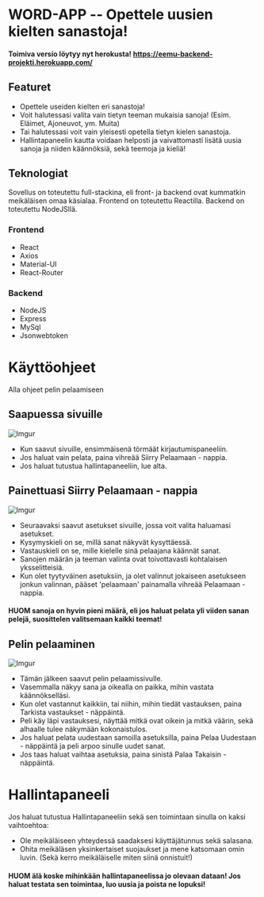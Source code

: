 # WORD-APP -- Opettele uusien kielten sanastoja!

#### Toimiva versio löytyy nyt herokusta! https://eemu-backend-projekti.herokuapp.com/

## Featuret
* Opettele useiden kielten eri sanastoja!
* Voit halutessasi valita vain tietyn teeman mukaisia sanoja! (Esim. Eläimet, Ajoneuvot, ym. Muita)
* Tai halutessasi voit vain yleisesti opetella tietyn kielen sanastoja.
* Hallintapaneelin kautta voidaan helposti ja vaivattomasti lisätä uusia sanoja ja niiden käännöksiä, sekä teemoja ja kieliä!

## Teknologiat
Sovellus on toteutettu full-stackina, eli front- ja backend ovat kummatkin meikäläisen omaa käsialaa. 
Frontend on toteutettu Reactilla.
Backend on toteutettu NodeJSllä.

### Frontend
* React
* Axios
* Material-UI
* React-Router

### Backend
* NodeJS
* Express
* MySql
* Jsonwebtoken

# Käyttöohjeet
Alla ohjeet pelin pelaamiseen
## Saapuessa sivuille
![Imgur](https://i.imgur.com/vNPHEEr.png)
* Kun saavut sivuille, ensimmäisenä törmäät kirjautumispaneeliin.
* Jos haluat vain pelata, paina vihreää Siirry Pelaamaan - nappia.
* Jos haluat tutustua hallintapaneeliin, lue alta.

## Painettuasi Siirry Pelaamaan - nappia
![Imgur](https://i.imgur.com/fSDrSL3.png)
* Seuraavaksi saavut asetukset sivuille, jossa voit valita haluamasi asetukset.
* Kysymyskieli on se, millä sanat näkyvät kysyttäessä. 
* Vastauskieli on se, mille kielelle sinä pelaajana käännät sanat.
* Sanojen määrän ja teeman valinta ovat toivottavasti kohtalaisen yksselitteisiä.
* Kun olet tyytyväinen asetuksiin, ja olet valinnut jokaiseen asetukseen jonkun valinnan, pääset 'pelaamaan' painamalla vihreää Pelaamaan - nappia.

#### HUOM sanoja on hyvin pieni määrä, eli jos haluat pelata yli viiden sanan pelejä, suosittelen valitsemaan kaikki teemat!

## Pelin pelaaminen
![Imgur](https://i.imgur.com/fFUcHPN.png)
* Tämän jälkeen saavut pelin pelaamissivulle.
* Vasemmalla näkyy sana ja oikealla on paikka, mihin vastata käännökselläsi.
* Kun olet vastannut kaikkiin, tai niihin, mihin tiedät vastauksen, paina Tarkista vastaukset - näppäintä.
* Peli käy läpi vastauksesi, näyttää mitkä ovat oikein ja mitkä väärin, sekä alhaalle tulee näkymään kokonaistulos.
* Jos haluat pelata uudestaan samoilla asetuksilla, paina Pelaa Uudestaan - näppäintä ja peli arpoo sinulle uudet sanat.
* Jos taas haluat vaihtaa asetuksia, paina sinistä Palaa Takaisin - näppäintä.

# Hallintapaneeli

Jos haluat tutustua Hallintapaneeliin sekä sen toimintaan sinulla on kaksi vaihtoehtoa:
* Ole meikäläiseen yhteydessä saadaksesi käyttäjätunnus sekä salasana.
* Ohita meikäläsen yksinkertaiset suojaukset ja mene katsomaan omin luvin. (Sekä kerro meikäläiselle miten siinä onnistuit!)

#### HUOM älä koske mihinkään hallintapaneelissa jo olevaan dataan! Jos haluat testata sen toimintaa, luo uusia ja poista ne lopuksi!
